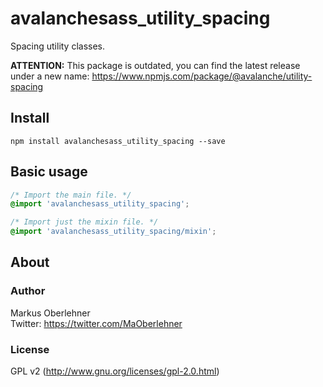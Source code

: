 # avalanchesass_utility_spacing
Spacing utility classes.

**ATTENTION:** This package is outdated, you can find the latest release under a new name: https://www.npmjs.com/package/@avalanche/utility-spacing

## Install
```
npm install avalanchesass_utility_spacing --save
```

## Basic usage
```css
/* Import the main file. */
@import 'avalanchesass_utility_spacing';

/* Import just the mixin file. */
@import 'avalanchesass_utility_spacing/mixin';
```

## About
### Author
Markus Oberlehner  
Twitter: https://twitter.com/MaOberlehner

### License
GPL v2 (http://www.gnu.org/licenses/gpl-2.0.html)
